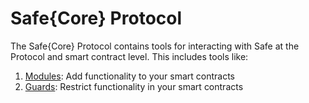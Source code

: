 # Safe{Core} Protocol

The Safe{Core} Protocol contains tools for interacting with Safe at the Protocol and smart contract level. This includes tools like:

1. [Modules](modules.md): Add functionality to your smart contracts
2. [Guards](guards.md): Restrict functionality in your smart contracts
